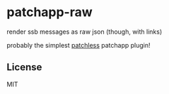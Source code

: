 # patchapp-raw

render ssb messages as raw json (though, with links)

probably the simplest
[patchless](https://github.com/dominictarr/patchless)
patchapp plugin!

## License

MIT
